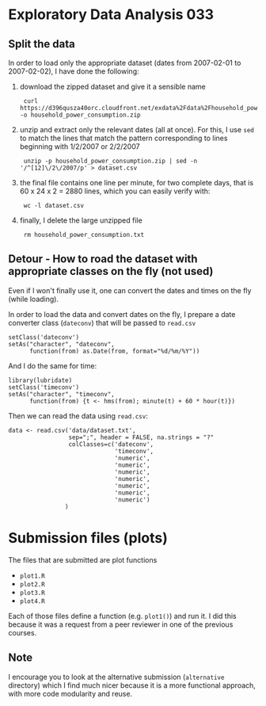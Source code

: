 # Exploratory Data Analysis 033
## Split the data
In order to load only the appropriate dataset (dates from 2007-02-01 to 2007-02-02), I have done the following:

1. download the zipped dataset and give it a sensible name

        curl https://d396qusza40orc.cloudfront.net/exdata%2Fdata%2Fhousehold_power_consumption.zip -o household_power_consumption.zip

2. unzip and extract only the relevant dates (all at once). For this, I use `sed` to match the lines that match the pattern corresponding to lines beginning with 1/2/2007 or 2/2/2007

        unzip -p household_power_consumption.zip | sed -n '/^[12]\/2\/2007/p' > dataset.csv

3. the final file contains one line per minute, for two complete days, that is 60 x 24 x 2 = 2880 lines, which you can easily verify with:

        wc -l dataset.csv

4. finally, I delete the large unzipped file

        rm household_power_consumption.txt

## Detour - How to road the dataset with appropriate classes on the fly (not used)
Even if I won't finally use it, one can convert the dates and times on the fly (while loading).

In order to load the data and convert dates on the fly, I prepare a date converter class (`dateconv`) that will be passed to `read.csv`

    setClass('dateconv')
    setAs("character", "dateconv",
          function(from) as.Date(from, format="%d/%m/%Y"))

And I do the same for time:

    library(lubridate)
    setClass('timeconv')
    setAs("character", "timeconv",
          function(from) {t <- hms(from); minute(t) + 60 * hour(t)})

Then we can read the data using `read.csv`:

    data <- read.csv('data/dataset.txt',
                     sep=";", header = FALSE, na.strings = "?"
                     colClasses=c('dateconv',
                                  'timeconv',
                                  'numeric',
                                  'numeric',
                                  'numeric',
                                  'numeric',
                                  'numeric',
                                  'numeric',
                                  'numeric')
                    )


# Submission files (plots)
The files that are submitted are plot functions

- `plot1.R`
- `plot2.R`
- `plot3.R`
- `plot4.R`

Each of those files define a function (e.g. `plot1()`) and run it. I did this because it was a request from a peer reviewer in one of the previous courses.


## Note
I encourage you to look at the alternative submission (`alternative` directory) which I find much nicer because it is a more functional approach, with more code modularity and reuse.
